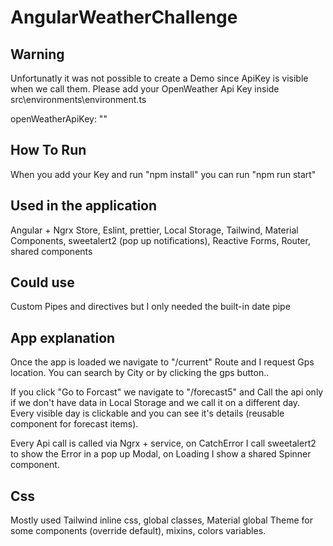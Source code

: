 # AngularWeatherChallenge

## Warning
Unfortunatly it was not possible to create a Demo since ApiKey is visible when we call them.
Please add your OpenWeather Api Key inside src\environments\environment.ts

openWeatherApiKey: "<Your Key>"
  
## How To Run
When you add your Key and run "npm install" you can run "npm run start"

## Used in the application
Angular + Ngrx Store, Eslint, prettier, Local Storage, Tailwind, Material Components, sweetalert2 (pop up notifications), Reactive Forms, Router, shared components

## Could use
Custom Pipes and directives but I only needed the built-in date pipe

## App explanation
Once the app is loaded we navigate to "/current" Route and I request Gps location. You can search by City or by clicking the gps button..

If you click "Go to Forcast" we navigate to "/forecast5" and Call the api only if we don't have data in Local Storage and we call it on a different day. Every visible day is clickable and you can see it's details (reusable component for forecast items). 

Every Api call is called via Ngrx + service, on CatchError I call sweetalert2 to show the Error in a pop up Modal, on Loading I show a shared Spinner component.

## Css
Mostly used Tailwind inline css, global classes, Material global Theme for some components (override default), mixins, colors variables.


